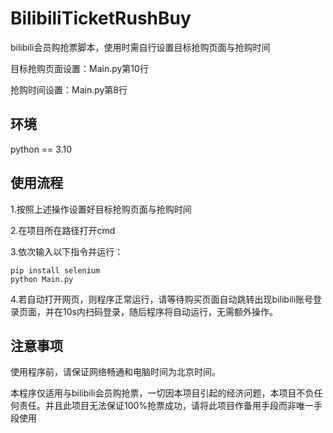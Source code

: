 # BilibiliTicketRushBuy
 bilibili会员购抢票脚本，使用时需自行设置目标抢购页面与抢购时间

目标抢购页面设置：Main.py第10行

抢购时间设置：Main.py第8行
## 环境
python == 3.10

## 使用流程
1.按照上述操作设置好目标抢购页面与抢购时间

2.在项目所在路径打开cmd

3.依次输入以下指令并运行：
```
pip install selenium
python Main.py
```
4.若自动打开网页，则程序正常运行，请等待购买页面自动跳转出现bilibili账号登录页面，并在10s内扫码登录，随后程序将自动运行，无需额外操作。

## 注意事项
使用程序前，请保证网络畅通和电脑时间为北京时间。

本程序仅适用与bilibili会员购抢票，一切因本项目引起的经济问题，本项目不负任何责任。并且此项目无法保证100%抢票成功，请将此项目作备用手段而非唯一手段使用
